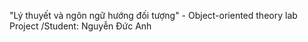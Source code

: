 "Lý thuyết và ngôn ngữ hướng đối tượng" - Object-oriented theory lab Project /Student: Nguyễn Đức Anh
